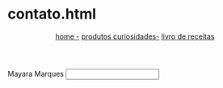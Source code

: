 # contato.html
<!DOCTYPE html>
<html lang="pt-br">
<head>
    <meta charset="UTF-8">
    <meta http-equiv="X-UA-Compatible" content="IE=edge">
    <meta name="viewport" content="width=device-width, initial-scale=1.0">
    <title>blog de receitas</title>
    <link rel="stylesheet" href="index.css">
</head>
<body> 
    <div class="container">
    <header>     
        <nav>        
<a href="index.html"> home -</a>
<a href="produtos.html"> produtos </a>
<a href="produtos.html"> curiosidades-</a>
        <a href="https://www.martinsfontespaulista.com.br/panelinha-receitas-que-funcionam-1033901/p"> livro de receitas</a>
        </nav>
    </header>
<main>
  <form>
    <label>Mayara Marques</label>
     <input type="text">
  </form>
</main>
